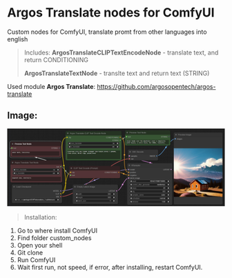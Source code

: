 # Argos Translate nodes for ComfyUI

Custom nodes for ComfyUI, translate promt from other languages into english

> Includes:
> **ArgosTranslateCLIPTextEncodeNode** - translate text, and return CONDITIONING
>
> **ArgosTranslateTextNode** - translte text and return text (STRING)

Used module **Argos Translate**: https://github.com/argosopentech/argos-translate

## Image:

![Argos Translate Nodes](https://github.com/AlekPet/ComfyUI_Custom_Nodes_AlekPet/raw/master/ArgosTranslateNode/image_argos_translate_nodes.jpg)

> Installation:

1. Go to where install ComfyUI
2. Find folder custom_nodes
3. Open your shell
4. Git clone
5. Run ComfyUI
6. Wait first run, not speed, if error, after installing, restart ComfyUI.
